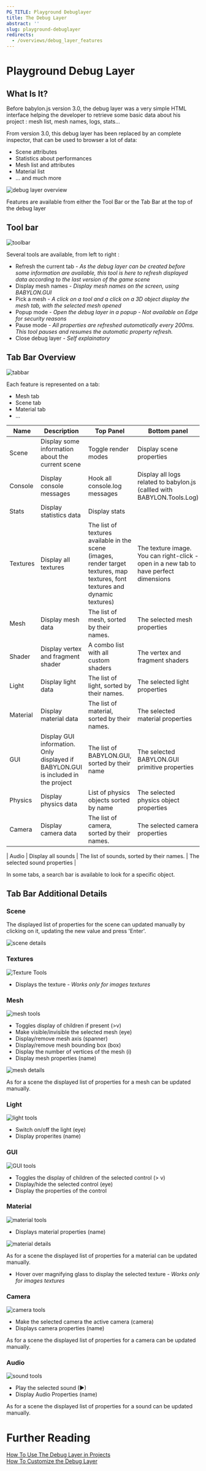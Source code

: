 ```yaml
---
PG_TITLE: Playground Debuglayer
title: The Debug Layer
abstract: ''
slug: playground-debuglayer
redirects:
  - /overviews/debug_layer_features
---
```



# Playground Debug Layer

## What Is It?

Before babylon.js version 3.0, the debug layer was a very simple HTML interface helping the developer to retrieve some basic data about his project : mesh list, mesh names, logs, stats...

From version 3.0, this debug layer has been replaced by an complete inspector, that can be used to browser a lot of data:
* Scene attributes
* Statistics about performances
* Mesh list and attributes
* Material list
* ... and much more

![debug layer overview](/img/features/debuglayer/debuglayer.jpg)

Features are available from either the Tool Bar or the Tab Bar at the top of the debug layer

## Tool bar

![toolbar](/img/features/debuglayer/toolbar.jpg)

Several tools are available, from left to right : 
* Refresh the current tab - *As the debug layer can be created before some information are available, this tool is here to refresh displayed data according to the last version of the game scene*
* Display mesh names - *Display mesh names on the screen, using BABYLON.GUI*
* Pick a mesh - *A click on a tool and a click on a 3D object display the mesh tab, with the selected mesh opened*
* Popup mode - *Open the debug layer in a popup - Not available on Edge for security reasons*
* Pause mode - *All properties are refreshed automatically every 200ms. This tool pauses and resumes the automatic property refresh.*
* Close debug layer - *Self explainatory*

## Tab Bar Overview

![tabbar](/img/features/debuglayer/tabbar.jpg)

Each feature is represented on a tab: 
* Mesh tab
* Scene tab
* Material tab
* ...


| Name | Description | Top Panel | Bottom panel | 
| ---- | --- | --- | ---- |
| Scene | Display some information about the current scene | Toggle render modes | Display scene properties |
| Console | Display console messages | Hook all console.log messages | Display all logs related to babylon.js (callled with BABYLON.Tools.Log) |
| Stats | Display statistics data | Display stats | | 
| Textures | Display all textures | The list of textures available in the scene (images, render target textures, map textures, font textures and dynamic textures) | The texture image. You can right-click - open in a new tab to have perfect dimensions |
| Mesh | Display mesh data | The list of mesh, sorted by their names. | The selected mesh properties |
| Shader |Display vertex and fragment shader | A combo list with all custom shaders | The vertex and fragment shaders |
| Light | Display light data | The list of light, sorted by their names. | The selected light properties |
| Material | Display material data | The list of material, sorted by their names. | The selected material properties |
| GUI | Display GUI information. Only displayed if BABYLON.GUI is included in the project | The list of BABYLON.GUI, sorted by their name | The selected BABYLON.GUI primitive properties |
|Physics |Display physics data|List of physics objects sorted by name|The selected physics object properties|
| Camera | Display camera data | The list of camera, sorted by their names. | The selected camera properties |

| Audio | Display all sounds | The list of sounds, sorted by their names. | The selected sound properties |

In some tabs, a search bar is available to look for a specific object.

## Tab Bar Additional Details

### Scene
The displayed list of properties for the scene can updated manually by clicking on it, updating the new value and press 'Enter'.

![scene details](/img/features/debuglayer/scenedetails.jpg)

### Textures

![Texture Tools](/img/features/debuglayer/texturetools.jpg)

* Displays the texture - *Works only for images textures*


### Mesh

![mesh tools](/img/features/debuglayer/meshtools.jpg)

* Toggles display of children if present (>v)
* Make visible/invisible the selected mesh (eye)
* Display/remove mesh axis (spanner)
* Display/remove mesh bounding box (box)
* Display the number of vertices of the mesh (i)
* Display mesh properties (name)

![mesh details](/img/features/debuglayer/meshdetails.jpg)

As for a scene the displayed list of properties for a mesh can be updated manually.

 ### Light
 
![light tools](/img/features/debuglayer/lighttools.jpg)

* Switch on/off the light (eye)
* Display properites (name)

### GUI

![GUI tools](/img/features/debuglayer/GUItools.jpg)

* Toggles the display of children of the selected control (> v)
* Display/hide the selected control (eye)
* Display the properties of the control

### Material

![material tools](/img/features/debuglayer/materialdetails.jpg)

* Displays material properties (name)

![material details](/img/features/debuglayer/materialtools.jpg)

As for a scene the displayed list of properties for a material can be updated manually.

* Hover over magnifying glass to display the selected texture - *Works only for images textures*

### Camera

![camera tools](/img/features/debuglayer/cameratools.jpg)

* Make the selected camera the active camera (camera)
* Displays camera properties (name)

As for a scene the displayed list of properties for a camera can be updated manually.

### Audio

![sound tools](/img/features/debuglayer/soundtools.jpg)

* Play the selected sound (&#9658;) 
* Display Audio Properties (name)

As for a scene the displayed list of properties for a sound can be updated manually.

# Further Reading

[How To Use The Debug Layer in Projects](/How_To/debug_layer)   
[How To Customize the Debug Layer](/How_To/customize_debug_layer)  


